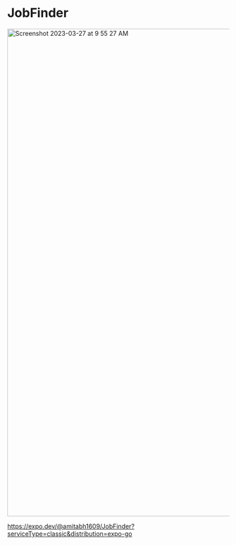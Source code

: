 # JobFinder

<img width="1108" alt="Screenshot 2023-03-27 at 9 55 27 AM" src="https://user-images.githubusercontent.com/73311217/227840867-8679e81c-4ffd-404d-b3f2-7f8cbee94e32.png">


https://expo.dev/@amitabh1609/JobFinder?serviceType=classic&distribution=expo-go
